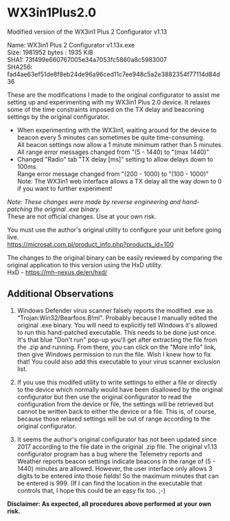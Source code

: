 # WX3in1Plus2.0
Modified version of the WX3in1 Plus 2 Configurator v1.13

Name: WX3in1 Plus 2 Configurator v1.13x.exe<br>
Size: 1981952 bytes : 1935 KiB<br>
SHA1: 73f499e660767005e34a7053fc5860a8c5983007<br>
SHA256: fad4ae63ef51de8f8eb24de96a96ced11c7ee948c5a2e3882354f77114d84d36<br>

These are the modifications I made to the original configurator to assist me setting up and experimenting with my WX3in1 Plus 2.0 device. It relaxes some of the time constraints imposed on the TX delay and beaconing settings by the original configurator.
  
- When experimenting with the WX3in1, waiting around for the device to beacon every 5 minutes can sometimes be quite time-consuming.<br>
  All beacon settings now allow a 1 minute minimum rather than 5 minutes.<br>
  All range error messages changed from "(5 - 1440) to "(max 1440)"<br>
- Changed "Radio" tab "TX delay [ms]" setting to allow delays down to 100ms.<br>
  Range error message changed from "(200 - 1000) to "(100 - 1000)"<br>
  Note: The WX3in1 web interface allows a TX delay all the way down to 0 if you want to further experiment!<br>

<i>Note: These changes were made by reverse engineering and hand-patching the original .exe binary.</i><br>
These are not official changes. Use at your own risk.<br>

You must use the author's original utility to configure your unit before going live.<br>
https://microsat.com.pl/product_info.php?products_id=100

The changes to the original binary can be easily reviewed by comparing the original application to this version using the HxD utility.<br>
HxD - https://mh-nexus.de/en/hxd/

## Additional Observations
1. Windows Defender virus scanner falsely reports the modified .exe as "Trojan:Win32/Bearfoos.B!ml". Probably because I manually edited the original .exe binary. You will need to explicitly tell Windows it's allowed to run this hand-patched executable. This needs to be done just once. It's that blue "Don't run" pop-up you'll get after extracting the file from the .zip and running. From there, you can click on the "More info" link, then give Windows permission to run the file. Wish I knew how to fix that! You could also add this executable to your virus scanner exclusion list.

2. If you use this modifed utility to write settings to either a file or directly to the device which normally would have been disallowed by the original configurator but then use the original configurator to read the configuration from the device or file, the settings will be retrieved but cannot be written back to either the device or a file. This is, of course, because those relaxed settings will be out of range according to the original configurator.

3. It seems the author's original configurator has not been updated since 2017 according to the file date in the original .zip file. The original v1.13 configurator program has a bug where the Telemetry reports and Weather reports beacon settings indicate beacons in the range of (5 - 1440) minutes are allowed. However, the user interface only allows 3 digits to be entered into those fields! So the maximum minutes that can be entered is 999. (If I can find the location in the executable that controls that, I hope this could be an easy fix too. ;-)

<b>Disclaimer: As expected, all procedures above performed at your own risk.</b>
